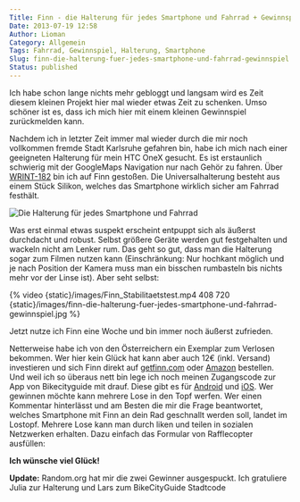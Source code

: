 ```yaml
---
Title: Finn - die Halterung für jedes Smartphone und Fahrrad + Gewinnspiel
Date: 2013-07-19 12:58
Author: Lioman
Category: Allgemein
Tags: Fahrrad, Gewinnspiel, Halterung, Smartphone
Slug: finn-die-halterung-fuer-jedes-smartphone-und-fahrrad-gewinnspiel
Status: published
---
```


Ich habe schon lange nichts mehr gebloggt und langsam wird es Zeit
diesem kleinen Projekt hier mal wieder etwas Zeit zu schenken. Umso
schöner ist es, dass ich mich hier mit einem kleinen Gewinnspiel
zurückmelden kann.

Nachdem ich in letzter Zeit immer mal wieder durch die mir noch
vollkommen fremde Stadt Karlsruhe gefahren bin, habe ich mich nach einer
geeigneten Halterung für mein HTC OneX gesucht. Es ist erstaunlich
schwierig mit der GoogleMaps Navigation nur nach Gehör zu fahren.
Über [WRINT-182](http://www.wrint.de/2013/06/05/wr182-sektenkellner/#t=40:50.998)
bin ich auf Finn gestoßen.
Die Universalhalterung besteht aus einem Stück Silikon,
welches das Smartphone wirklich sicher am Fahrrad festhält.

![Die Halterung für jedes Smartphone und Fahrrad]({static}/images/finn.png)

Was erst einmal etwas suspekt erscheint entpuppt sich als äußerst
durchdacht und robust. Selbst größere Geräte werden gut festgehalten
und wackeln nicht am Lenker rum. Das geht so gut, dass man die
Halterung sogar zum Filmen nutzen kann (Einschränkung: Nur hochkant
möglich und je nach Position der Kamera muss man ein bisschen
rumbasteln bis nichts mehr vor der Linse ist).
Aber seht selbst:

{% video {static}/images/Finn_Stabilitaetstest.mp4 408 720 {static}/images/finn-die-halterung-fuer-jedes-smartphone-und-fahrrad-gewinnspiel.jpg %}

Jetzt nutze ich Finn eine Woche und bin immer noch äußerst zufrieden.

Netterweise habe ich von den Österreichern ein Exemplar zum Verlosen bekommen.
Wer hier kein Glück hat kann aber auch 12€ (inkl. Versand) investieren
und sich Finn direkt auf [getfinn.com](http://getfinn.com/) oder
[Amazon](https://smile.amazon.de/gp/product/B00D8Z9KPU) bestellen.
Und weil ich so überaus nett bin lege ich noch meinen Zugangscode zur
App von Bikecityguide mit drauf.
Diese gibt es für
[Android](https://play.google.com/store/apps/details?id=org.bikecityguide) und
[iOS](https://itunes.apple.com/at/app/bikecityguide/id517332958).
Wer gewinnen möchte kann mehrere Lose in den Topf werfen. Wer einen
Kommentar hinterlässt und am Besten die mir die Frage beantwortet,
welches Smartphone mit Finn an dein Rad geschnallt werden soll, landet
im Lostopf. Mehrere Lose kann man durch liken und teilen in sozialen
Netzwerken erhalten. Dazu einfach das Formular von Rafflecopter
ausfüllen:

**Ich wünsche viel Glück!**

**Update:** Random.org hat mir die zwei Gewinner ausgespuckt. Ich
gratuliere Julia zur Halterung und Lars zum BikeCityGuide Stadtcode

